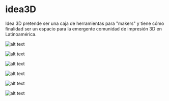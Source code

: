 # idea3D
Idea 3D pretende ser una caja de herramientas para "makers" y tiene cómo finalidad ser un espacio para la emergente comunidad de impresión 3D en Latinoamérica.


![alt text](https://github.com/nestor1989/idea3D/blob/main/WhatsApp%20Image%202021-10-25%20at%2011.16.33%20AM%20(3).jpeg)


![alt text](https://github.com/nestor1989/idea3D/blob/main/WhatsApp%20Image%202021-10-25%20at%2011.16.32%20AM%20(2).jpeg)


![alt text](https://github.com/nestor1989/idea3D/blob/main/WhatsApp%20Image%202021-10-25%20at%2011.16.32%20AM.jpeg)


![alt text](https://github.com/nestor1989/idea3D/blob/main/WhatsApp%20Image%202021-10-25%20at%2011.16.33%20AM%20(2).jpeg)


![alt text](https://github.com/nestor1989/idea3D/blob/main/WhatsApp%20Image%202021-10-25%20at%2011.16.33%20AM%20(1).jpeg)


![alt text](https://github.com/nestor1989/idea3D/blob/main/WhatsApp%20Image%202021-10-25%20at%2011.16.32%20AM%20(1).jpeg)
